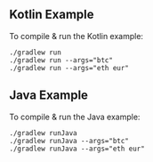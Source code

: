 ## Kotlin Example
To compile & run the Kotlin example:

```console
./gradlew run
./gradlew run --args="btc"
./gradlew run --args="eth eur"
```

## Java Example

To compile & run the Java example:

```console
./gradlew runJava
./gradlew runJava --args="btc"
./gradlew runJava --args="eth eur"
```
